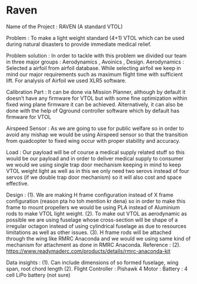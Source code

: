 # Raven

Name of the Project : RAVEN (A standard VTOL)

Problem : To make a light weight standard (4+1) VTOL which can be used during natural disasters to provide immediate medical relief.

Problem solution :
In order to tackle with this problem we divided our team in three major groups : Aerodynamics , Avoinics , Design.
Aerodynamics : Selected a airfoil from airfoil database. While selecting airfoil we keep in mind our major requirements such as maximum flight time with sufficient lift. For analysis of Airfoil we used XLR5 software.

Calibration Part : It can be done via Mission Planner, although by default it doesn’t have any firmware for VTOL but with some fine optimization within fixed wing plane firmware it can be achieved.
Alternatively, it can also be done with the help of Qground controller software which by default has firmware for VTOL 

Airspeed Sensor : As we are going to use for public welfare so in order to avoid any mishap we would be using Airspeed sensor so that the transition from quadcopter to fixed wing occur with proper stability and accuracy.

Load : Our payload will be of course a medical supply related stuff so this would be our payload and in order to deliver medical supply to consumer we would we using single trap door mechanism keeping in mind to keep VTOL weight light as well as in this we only need two serovs instead of four servos (if we double trap door mechanism) so it will also cost and space effective.

Design : 
(1). We are making H frame configuration instead of X frame configuration (reason pta ho toh mention kr dena) so in order to make this frame to mount propellers we would be using PLA instead of Aluminium rods to make VTOL light weight.
(2). To make out VTOL as aerodynamic as possible we are using fuselage whose cross-section will be shape of a irregular octagon instead of using cylindrical fuselage as due to resources limitations as well as other issues.
(3). H frame rods will be attached through the wing like RMRC Anaconda and we would we using same kind of mechanism for attachment as done in RMRC Anaconda.
Reference : 
(2). https://www.readymaderc.com/products/details/rmrc-anaconda-kit

Data insights :
(1). Can include dimensions of so formed fuselage, wing span, root chord length
(2). Flight Controller : Pishawk 4
Motor :
Battery : 4 cell LiPo battery (not sure)

